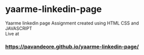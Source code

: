 # yaarme-linkedin-page
Yaarme linkedin page Assignment created using HTML CSS and JAVASCRIPT<br/>
Live at <h3>https://pavandeore.github.io/yaarme-linkedin-page/</h3>
